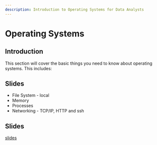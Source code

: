 ```yaml
---
description: Introduction to Operating Systems for Data Analysts
---
```


# Operating Systems

## Introduction

This section will cover the basic things you need to know about operating systems.  This includes:



## Slides

* File System  - local
* Memory
* Processes
* Networking - TCP/IP,   HTTP and ssh

## Slides

[slides](https://github.com/marilynwaldman/course/blob/master/Hadoop/01-OperatingSystems.pdf)

